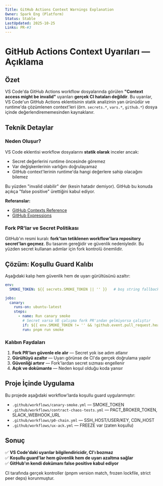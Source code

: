 ```yaml
---
Title: GitHub Actions Context Warnings Explanation
Owner: Spark Eng (Platform)
Status: Stable
LastUpdated: 2025-10-25
Links: PR-#3
---
```


# GitHub Actions Context Uyarıları — Açıklama

## Özet

VS Code'da GitHub Actions workflow dosyalarında görülen **"Context access might be invalid"** uyarıları **gerçek CI hataları değildir**. Bu uyarılar, VS Code'un GitHub Actions eklentisinin statik analizinin yan ürünüdür ve runtime'da çözümlenen context'leri (örn. `secrets.*`, `vars.*`, `github.*`) dosya içinde değerlendirememesinden kaynaklanır.

## Teknik Detaylar

### Neden Oluşur?

VS Code eklentisi workflow dosyalarını **statik olarak** inceler ancak:
- Secret değerlerini runtime öncesinde göremez
- Var değişkenlerinin varlığını doğrulayamaz
- GitHub context'lerinin runtime'da hangi değerlere sahip olacağını bilemez

Bu yüzden "invalid olabilir" der (kesin hatadır demiyor). GitHub bu konuda açıkça "false positive" ürettiğini kabul ediyor.

**Referanslar:**
- [GitHub Contexts Reference](https://docs.github.com/en/actions/reference/workflows-and-actions/contexts)
- [GitHub Expressions](https://docs.github.com/en/actions/concepts/workflows-and-actions/expressions)

### Fork PR'lar ve Secret Politikası

GitHub'ın resmi kuralı: **fork'tan tetiklenen workflow'lara repository secret'ları geçmez**. Bu tasarım gereğidir ve güvenlik nedeniyledir. Bu yüzden secret kullanan adımlar için fork kontrolü önemlidir.

## Çözüm: Koşullu Guard Kalıbı

Aşağıdaki kalıp hem güvenlik hem de uyarı gürültüsünü azaltır:

```yaml
env:
  SMOKE_TOKEN: ${{ secrets.SMOKE_TOKEN || '' }}   # boş string fallback

jobs:
  canary:
    runs-on: ubuntu-latest
    steps:
      - name: Run canary smoke
        # Secret varsa VE çalışma fork PR'ından gelmiyorsa çalıştır
        if: ${{ env.SMOKE_TOKEN != '' && !github.event.pull_request.head.repo.fork }}
        run: pnpm run smoke
```

### Kalıbın Faydaları

1. **Fork PR'ları güvenle ele alır** — Secret yok ise adım atlanır
2. **Gürültüyü azaltır** — Uyarı görünse de CI'da gerçek doğrulama yapılır
3. **Güvenliği artırır** — Fork'lardan secret sızması engellenir
4. **Açık ve dokümante** — Neden koşul olduğu koda yansır

## Proje İçinde Uygulama

Bu projede aşağıdaki workflow'larda koşullu guard uygulanmıştır:

- `.github/workflows/canary-smoke.yml` — SMOKE_TOKEN
- `.github/workflows/contract-chaos-tests.yml` — PACT_BROKER_TOKEN, SLACK_WEBHOOK_URL
- `.github/workflows/p0-chain.yml` — SSH_HOST/USER/KEY, CDN_HOST
- `.github/workflows/ux-ack.yml` — FREEZE var (zaten koşullu)

## Sonuç

✅ **VS Code'daki uyarılar bilgilendiricidir, CI'ı bozmaz**  
✅ **Koşullu guard'lar hem güvenlik hem de uyarı azaltma sağlar**  
✅ **GitHub'ın kendi dokümanı false positive kabul ediyor**

CI tarafında gerçek kontroller (pnpm version match, frozen lockfile, strict peer deps) korunmuştur.

